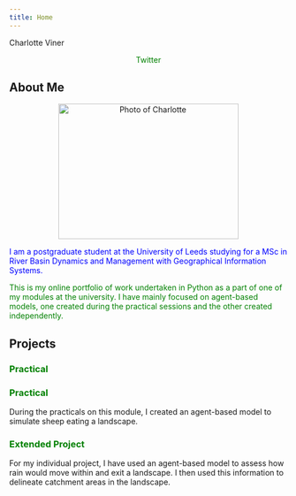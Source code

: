 ```yaml
---
title: Home
---
```


<style>
a:link {
    color: green; 
    background-color: transparent; 
    text-decoration: none;
}
</style>

Charlotte Viner

<p style="text-align:center"><a href="https://twitter.com/charlotteviner" target ="_blank">Twitter</a></p>

## About Me

<center><img src="https://charlotteviner.github.io/images/profilephoto.jpg" width="326" height="245" alt="Photo of Charlotte"></center>

<span style = "color:blue">I am a postgraduate student at the University of Leeds studying for a MSc in River Basin Dynamics and Management with Geographical Information Systems.</span>

<span style = "color:green">This is my online portfolio of work undertaken in Python as a part of one of my modules at the university. I have mainly focused on agent-based models, one created during the practical sessions and the other created independently.</span>

## Projects

### [Practical](https://charlotteviner.github.io/practical.html)


<h3><a href="https://charlotteviner.github.io/practical.html">Practical</a></h3>

During the practicals on this module, I created an agent-based model to simulate sheep eating a landscape.

### [Extended Project](https://charlotteviner.github.io/index2.html)

For my individual project, I have used an agent-based model to assess how rain would move within and exit a landscape. I then used this information to delineate catchment areas in the landscape.

